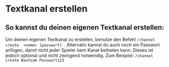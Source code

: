 # Textkanal erstellen

## So kannst du deinen eigenen Textkanal erstellen:

<deflist>
<def title="Textkanal erstellen">
Um deinen eigenen Textkanal zu erstellen,
benutze den Befehl <code>/channel create  &lt;name&gt; [passwort] </code>.
Alternativ kannst du auch noch ein Passwort anfügen, damit nicht jeder Spieler bem Kanal beitreten kann.
Dieses ist jedoch optional und nicht zwingend notwendig.
<tip>
Zum Beispiel: <code>/channel create Bauteam Passwort123</code>
</tip>
</def>
</deflist>
